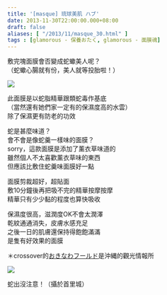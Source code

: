 ```yaml
---
title: '[masque] 琉球美肌 ハブ'
date: 2013-11-30T22:00:00.000+08:00
draft: false
aliases: [ "/2013/11/masque_30.html" ]
tags : [glamorous - 保養おたく, glamorous - 面膜魂]
---
```


敷完塊面膜會否變成蛇蠍美人呢？  
（蛇蠍心腸就有份，美人就等投胎啦！）  

[![](https://1.bp.blogspot.com/-cGjHVsNFuSI/XCd5EsjvLqI/AAAAAAAACug/PYyOewi-eRs3PWy4ozeChjsu5DV9MI3pACLcBGAs/s640/63.jpg)](https://1.bp.blogspot.com/-cGjHVsNFuSI/XCd5EsjvLqI/AAAAAAAACug/PYyOewi-eRs3PWy4ozeChjsu5DV9MI3pACLcBGAs/s1600/63.jpg)

此面膜是以蛇脂精華跟類蛇毒作基底  
（當然還有她們家一定有的保濕度高的水雲）  
除了保濕更有防老的功效  
  
蛇是甚麼味道？  
會不會是像蛇羹一樣味的面膜？  
sorry，這款面膜是添加了薰衣草味道的  
雖然個人不太喜歡薰衣草味的東西  
但應該比敷住蛇羹味面膜好一點  
  
面膜剪裁超好，超貼面  
敷10分鐘後再把吸不完的精華按摩按摩  
精華只有少少黏的程度也算快吸收  
  
保濕度很高，滋潤度OK不會太潤澤  
乾紋通通消失，皮膚水感充足  
之後一日的肌膚還保持得飽飽滿滿  
是隻有好效果的面膜  
  
＊crossover的[おきなわフールド](http://www.gyokusendo.co.jp/okinawaworld/)是沖縄的觀光情報所  

[![](https://1.bp.blogspot.com/-01CHsCqCywk/XCd5Sc-VYbI/AAAAAAAACuo/ZFi_9ofLNr4aFStzNjoYEEpyydKKeKA2ACLcBGAs/s640/64.jpg)](https://1.bp.blogspot.com/-01CHsCqCywk/XCd5Sc-VYbI/AAAAAAAACuo/ZFi_9ofLNr4aFStzNjoYEEpyydKKeKA2ACLcBGAs/s1600/64.jpg)

蛇出沒注意！（攝於首里城）